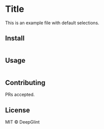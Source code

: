 # Title

This is an example file with default selections.

## Install

```
```

## Usage

```
```

## Contributing

PRs accepted.

## License

MIT © DeepGlint
